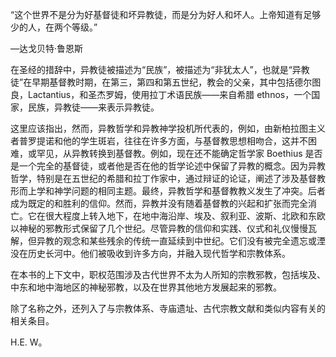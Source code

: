 <title>Dictionary of Pagan Religions</title> <link href="e9780806537023_css.css" rel="stylesheet" type="text/css"> 

“这个世界不是分为好基督徒和坏异教徒，而是分为好人和坏人。上帝知道有足够少的人，在两个等级。”

—达戈贝特·鲁恩斯

<title>Dictionary of Pagan Religions</title> <link href="e9780806537023_css.css" rel="stylesheet" type="text/css"> 

在圣经的措辞中，异教徒被描述为“民族”，被描述为“非犹太人”，也就是“异教徒”在早期基督教时期，在第三，第四和第五世纪，教会的父亲，其中包括德尔图良，Lactantius，和圣杰罗姆，使用拉丁术语民族——来自希腊 ethnos，一个国家，民族，异教徒——来表示异教徒。

这里应该指出，然而，异教哲学和异教神学投机所代表的，例如，由新柏拉图主义者普罗提诺和他的学生斑岩，往往在许多方面，与基督教思想相吻合，这并不困难，或罕见，从异教转换到基督教。例如，现在还不能确定哲学家 Boethius 是否是一个完全的基督徒，或者他是否在他的哲学论述中保留了异教的概念。因为异教哲学，特别是在五世纪的希腊和拉丁作家中，通过辩证的论证，阐述了涉及基督教形而上学和神学问题的相同主题。最终，异教哲学和基督教教义发生了冲突。后者成为既定的和胜利的信仰。然而，异教并没有随着基督教的兴起和扩张而完全消亡。它在很大程度上转入地下，在地中海沿岸、埃及、叙利亚、波斯、北欧和东欧以神秘的邪教形式保留了几个世纪。尽管异教的信仰和实践、仪式和礼仪慢慢瓦解，但异教的观念和某些残余的传统一直延续到中世纪。它们没有被完全遗忘或湮没在历史长河中。他们被吸收到许多方向，并融入现代哲学和宗教体系。

在本书的上下文中，职权范围涉及古代世界不太为人所知的宗教邪教，包括埃及、中东和地中海地区的神秘邪教，以及在世界其他地方发展起来的邪教。

除了名称之外，还列入了与宗教体系、寺庙遗址、古代宗教文献和类似内容有关的相关条目。

H.E. W。